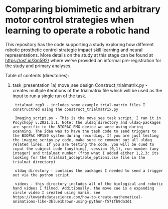 # Comparing biomimetic and arbitrary motor control strategies when learning to operate a robotic hand

This repository has the code supporting a study exploring how different robotic prosthetic control strategie impact skill learning and neural representations. More details on the study at this stage can be found at https://osf.io/3m592/ where we've provided an informal pre-registration for the study and primary analyses.

Table of contents (directories):

1) task_presentation
    1a) move_see design
        Construct_trialmatrix.py - creates multiple iterations of the trialmatrix file which will be used as the input to run a single run of the task.

        trialmat_rep3 - includes some example trial-matrix files I constructred using the construct_trialmatrix.py

        Imaging_script.py - This is the move_see task script. I ran it in Pscychopy v.2021.1.1. Note: the uldaq directory and uldaq-packages are specific to the BIOPAC EMG device we were using during scanning. The idea was to have the task code to send triggers to the BIOPAC MP150 system during recording. If you are just testing the imaging_scripy.py code, make sure to comment out all uldaq related lines. If you are testing the code, you will be cued to input the subject code (anything), session (0,1), run number (any integer) and trialmat number (from what I added either 1,2,3: its looking for the trialmat_acceptable_option1.csv file in the trialmat directory)

        uldaq directory - contains the packages I needed to send a trigger out via the python script. 

        videos - this directory includes all of the biological and robotic hand videos I filmed. Additionally, the move cue is a expanding circle video I created using manim, see https://towardsdatascience.com/how-to-create-mathematical-animations-like-3blue1brown-using-python-f571fb9da3d1


